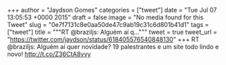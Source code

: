 
+++
author = "Jaydson Gomes"
categories = ["tweet"]
date = "Tue Jul 07 13:05:53 +0000 2015"
draft = false
image = "No media found for this Tweet"
slug = "0e7f7131c8e0aa50de47c9ab19c31c6d801b41d1"
tags = ["tweet"]
title = """RT @braziljs: Alguém aí q..."""
tweet = true
tweet_url = "https://twitter.com/jaydson/status/618405576540848130"
+++
RT @braziljs: Alguém aí quer novidade? 19 palestrantes e um site todo lindo e novo! http://t.co/Z36CtA8vvy
